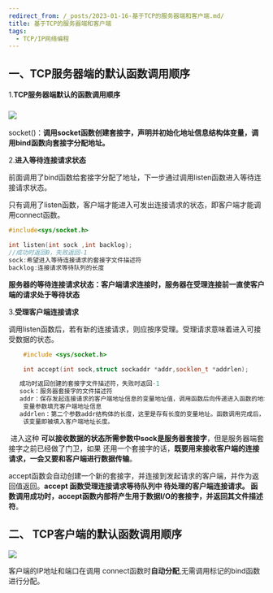 ```yaml
---
redirect_from: /_posts/2023-01-16-基于TCP的服务器端和客户端.md/
title: 基于TCP的服务器端和客户端
tags:
  - TCP/IP网络编程
---
```


## 一、TCP服务器端的默认函数调用顺序

1.**TCP服务器端默认的函数调用顺序**

### ![](https://cdn.jsdelivr.net/gh/wenqiangye/yesky_image@main/img/202301161743770.png)

​	socket()：**调用socket函数创建套接字，声明并初始化地址信息结构体变量，调用bind函数向套接字分配地址。**

2.**进入等待连接请求状态**

   前面调用了bind函数给套接字分配了地址，下一步通过调用listen函数进入等待连接请求状态。

   只有调用了listen函数，客户端才能进入可发出连接请求的状态，即客户端才能调用connect函数。

   ```c++
   #include<sys/socket.h>
   
   int listen(int sock ,int backlog);
   //成功时返回0，失败返回-1
   sock:希望进入等待连接请求的套接字文件描述符
   backlog:连接请求等待队列的长度
   ```

   **服务器的等待连接请求状态：客户端请求连接时，服务器在受理连接前一直使客户端的请求处于等待状态**

3.**受理客户端连接请求**

​	调用listen函数后，若有新的连接请求，则应按序受理。受理请求意味着进入可接受数据的状态。

```c++
	#include <sys/socket.h>

	int accept(int sock,struct sockaddr *addr,socklen_t *addrlen);

​	成功时返回创建的套接字文件描述符，失败时返回-1
​	sock：服务器套接字的文件描述符
​	addr：保存发起连接请求的客户端地址信息的变量地址值，调用函数后向传递进入函数的地址		
    变量参数填充客户端地址信息
​	addrlen：第二个参数addr结构体的长度，这里是存有长度的变量地址。函数调用完成后，	
    该变量即被填入客户端地址长度。
```

​	进入这种 **可以接收数据的状态所需参数中sock是服务器套接字**，但是服务器端套接字之前已经做了门卫，如果	还用一个套接字的话，**既要用来接收客户端的连接请求，一会又要和客户端进行数据传输**。

​	accept函数会自动创建一个新的套接字，并连接到发起请求的客户端，并作为返回值返回。
​	**accept 函数受理连接请求等待队列中 待处理的客户端连接请求。 函数调用成功时，accept函数内部将产生用于数据I/O的套接字，并返回其文件描述符**。

## 二、 **TCP客户端的默认函数调用顺序**

![](https://cdn.jsdelivr.net/gh/wenqiangye/yesky_image@main/img/202301201734015.png)

客户端的IP地址和端口在调用 connect函数时**自动分配**,无需调用标记的bind函数进行分配。







   

